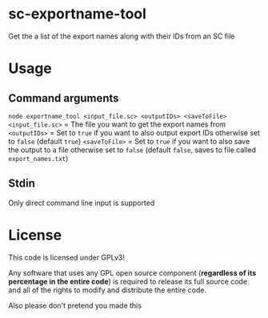 # sc-exportname-tool
Get the a list of the export names along with their IDs from an SC file
# Usage
## Command arguments
`node exportname_tool <input_file.sc> <outputIDs> <saveToFile>`
`<input_file.sc>` = The file you want to get the export names from
`<outputIDs>`        = Set to `true` if you want to also output export IDs otherwise set to `false` (default `true`)
`<saveToFile>`        = Set to `true` if you want to also save the output to a file otherwise set to `false` (default `false`, saves to file called `export_names.txt`)

## Stdin
Only direct command line input is supported

# License
This code is licensed under GPLv3!

Any software that uses any GPL open source component (**regardless of its percentage in the entire code**) is required to release its full source code and all of the rights to modify and distribute the entire code.

Also please don't pretend you made this
